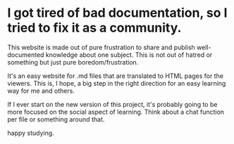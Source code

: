 # I got tired of bad documentation, so I tried to fix it as a community.

This website is made out of pure frustration to share and publish well-documented knowledge about one subject. This is not out of hatred or something but just pure boredom/frustration.

It's an easy website for .md files that are translated to HTML pages for the viewers. This is, I hope, a big step in the right direction for an easy learning way for me and others.

If I ever start on the new version of this project, it's probably going to be more focused on the social aspect of learning. Think about a chat function per file or something around that.

happy studying.

